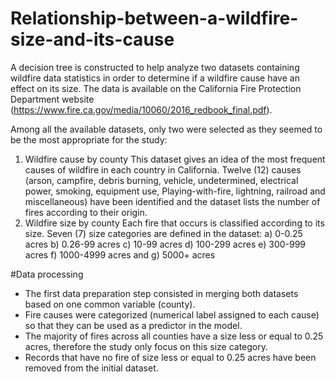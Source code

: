 # Relationship-between-a-wildfire-size-and-its-cause
A decision tree is constructed to help analyze two datasets containing wildfire data statistics in order to determine if a wildfire cause have an effect on its size. The data is available on the California Fire Protection Department website (https://www.fire.ca.gov/media/10060/2016_redbook_final.pdf).

Among all the available datasets, only two were selected as they seemed to be the most appropriate for the study:
1) Wildfire cause by county
This dataset gives an idea of the most frequent causes of wildfire in each country in California. Twelve (12) causes (arson, campfire, debris burning, vehicle, undetermined, electrical power, smoking, equipment use, Playing-with-fire, lightning, railroad and miscellaneous) have been identified and the dataset lists the number of fires according to their origin.
2) Wildfire size by county
Each fire that occurs is classified according to its size. Seven (7) size categories are defined in the dataset:
  a) 0-0.25 acres b) 0.26-99 acres c) 10-99 acres d) 100-299 acres e) 300-999 acres f) 1000-4999 acres and g) 5000+ acres

#Data processing
- The first data preparation step consisted in merging both datasets based on one common variable (county).
- Fire causes were categorized (numerical label assigned to each cause) so that they can be used as a predictor in the model.
- The majority of fires across all counties have a size less or equal to 0.25 acres, therefore the study only focus on this size category.
- Records that have no fire of size less or equal to 0.25 acres have been removed from the initial dataset.

